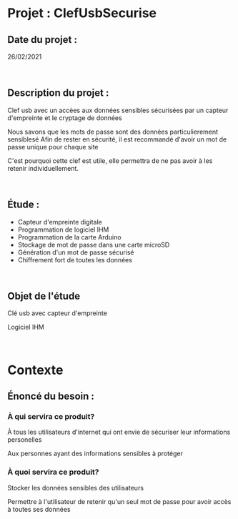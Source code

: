 # Projet : ClefUsbSecurise
<h2>Date du projet :</h2> <p> 26/02/2021</p>
<br>
<h2>Description du projet : </h2> <p>Clef usb avec un accèes aux données sensibles sécurisées par un capteur d'empreinte et le cryptage de données</p>
<p>Nous savons que les mots de passe sont des données particulierement sensiblesé Afin de rester en sécurité, il est recommandé d'avoir un mot de passe unique pour chaque site</p>
<p>C'est pourquoi cette clef est utile, elle permettra de ne pas avoir à les retenir individuellement.</p>
<br>
<h2>Étude : </h2> 
<ul>
  <li>Capteur d'empreinte digitale</li>
  <li>Programmation de logiciel IHM</li>
  <li>Programmation de la carte Arduino</li>
  <li>Stockage de mot de passe dans une carte microSD</li>
  <li>Génération d'un mot de passe sécurisé</li>
  <li>Chiffrement fort de toutes les données</li>
</ul>
<br>
<h2>Objet de l'étude </h2> 
  <p>Clé usb avec capteur d'empreinte</p>
  <p>Logiciel IHM</p>
 <br> 
<h1>Contexte </h1>
<h2>Énoncé du besoin : </h2>
<h3>À qui servira ce produit?</h3>
<p>À tous les utilisateurs d'internet qui ont envie de sécuriser leur informations personelles</p>
<p>Aux personnes ayant des informations sensibles à protéger</P>
<h3>À quoi servira ce produit?</h3>
<p>Stocker les données sensibles des utilisateurs</p>
<p>Permettre à l'utilisateur de retenir qu'un seul mot de passe pour avoir accès à toutes ses données</p>
